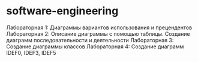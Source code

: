 # software-engineering

Лабораторная 1: Диаграммы вариантов использования и прецендентов
Лабораторная 2: Описание диаграммы с помощью таблицы. Создание диаграмм последовательности и деятельности
Лабораторная 3: Создание диаграммы классов
Лабораторная 4: Создание диаграмм IDEF0, IDEF3, IDEF5
